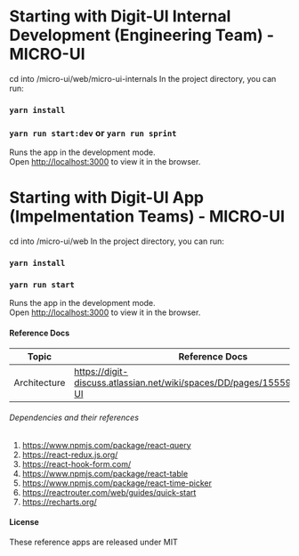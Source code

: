 # Starting with Digit-UI Internal Development (Engineering Team) - MICRO-UI
cd into /micro-ui/web/micro-ui-internals
In the project directory, you can run:
### `yarn install`
### `yarn run start:dev` or `yarn run sprint`

Runs the app in the development mode.\
Open [http://localhost:3000](http://localhost:3000) to view it in the browser.

# Starting with Digit-UI App (Impelmentation Teams) - MICRO-UI
cd into /micro-ui/web
In the project directory, you can run:
### `yarn install`
### `yarn run start`

Runs the app in the development mode.\
Open [http://localhost:3000](http://localhost:3000) to view it in the browser.

#### Reference Docs
Topic | Reference Docs
------ | --------------
Architecture | https://digit-discuss.atlassian.net/wiki/spaces/DD/pages/1555956005/DIGIT-UI

###### Dependencies and their references
1. https://www.npmjs.com/package/react-query
2. https://react-redux.js.org/
3. https://react-hook-form.com/
4. https://www.npmjs.com/package/react-table
5. https://www.npmjs.com/package/react-time-picker
6. https://reactrouter.com/web/guides/quick-start
7. https://recharts.org/

#### License
These reference apps are released under MIT

